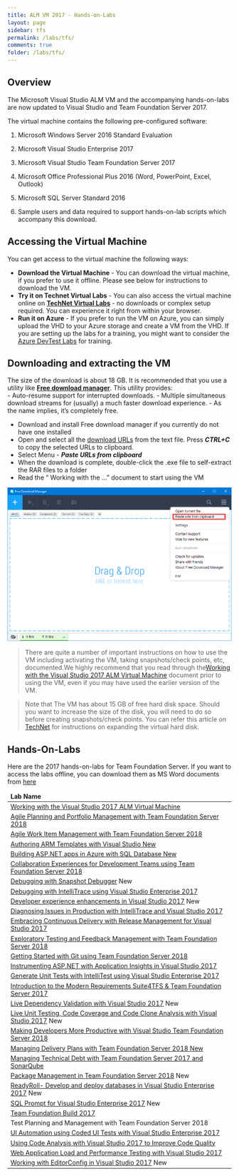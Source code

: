 ```yaml
---
title: ALM VM 2017 - Hands-on-Labs 
layout: page    
sidebar: tfs
permalink: /labs/tfs/
comments: true
folder: /labs/tfs/
---
```


## Overview
The Microsoft Visual Studio ALM VM and the accompanying hands-on-labs are now updated to Visual Studio and Team Foundation Server 2017. 

The virtual machine contains the following pre-configured software:

1.  Microsoft Windows Server 2016 Standard Evaluation

2.  Microsoft Visual Studio Enterprise 2017

3.  Microsoft Visual Studio Team Foundation Server 2017

4.  Microsoft Office Professional Plus 2016 (Word, PowerPoint,
    Excel, Outlook)

5.  Microsoft SQL Server Standard 2016

6.  Sample users and data required to support hands-on-lab scripts which
    accompany this download.      

## Accessing the Virtual Machine

You can get access to the virtual machine the following ways:

- **Download the Virtual Machine** - You can download the virtual machine, if you prefer to use it offline. Please see below for instructions to download the VM.
- **Try it on Technet Virtual Labs** - You can also access the virtual machine online on [**TechNet Virtual Labs**](technet/)  - no downloads or complex setup required. You can experience it right from within your browser.
- **Run it on Azure** - If you prefer to run the VM on Azure, you can simply upload the VHD to your Azure storage and create a VM from the VHD. If you are setting up the labs for a training, you  might want to consider the [Azure DevTest Labs](https://docs.microsoft.com/en-us/azure/devtest-lab/devtest-lab-training-lab) for training.

## Downloading and extracting the VM   
The size of the download is about 18 GB. It is recommended that you use a utility like [**Free download manager**](http://www.freedownloadmanager.org/).  This utility provides:   
    - Auto-resume support for interrupted downloads.
    - Multiple simultaneous download streams for (usually) a much faster download experience.
    - As the name implies, it’s completely free.    

- Download and install Free download manager if you currently do not have one installed 
- Open and select all the <a href="media/almvm2017url.txt">download URLs</a> from the text file. Press ***CTRL+C*** to copy the selected URLs to clipboard.
- Select Menu - ***Paste URLs from clipboard***      
- When the download is complete, double-click the .exe file to self-extract the RAR files to a folder       
- Read the “ Working with the …” document to start using the VM     

<img src="media/fdm.png" />


>There are quite a number of important instructions on how to use the VM including activating the VM, taking snapshots/check points, etc, documented.We highly recommend that you read through the[Working with the Visual Studio 2017 ALM Virtual Machine]() document prior to using the VM, even if you may have used the earlier version of the VM. 

>Note that The VM has about 15 GB of free hard disk space. Should you want to increase the size of the disk, you will need to do so before creating snapshots/check points. You can refer this article on [TechNet]() for instructions on expanding the virtual hard disk.

## Hands-On-Labs

Here are the 2017 hands-on-labs for Team Foundation Server. If you want to access the labs offline, you can download them as MS Word documents from <a href="https://almvm2017.blob.core.windows.net/vm2017/VisualStudio ALMVM 2017 Labs.zip">here</a>
<table width="100%">
<thead><td><b>
Lab Name</b>
</td>
</thead>
<tr><td><a href="started/">Working with the Visual Studio 2017 ALM Virtual Machine</a></td></tr>
<tr><td><a href="agile/">Agile Planning and Portfolio Management with Team Foundation Server 2018</a></td></tr>
<tr><td><a href="agileworkitems/">Agile Work Item Management with Team Foundation Server 2018</a></td></tr>
<tr><td><a href="armtemplates/">Authoring ARM Templates with Visual Studio     <span class="label label-success">New</span></a></td></tr>
<tr><td><a href="aspnetazure/">Building ASP.NET apps in Azure with SQL Database     <span class="label label-success">New</span></a></td></tr>
<tr><td><a href="devteamcollaboration/">Collaboration Experiences for Development Teams using Team Foundation Server 2018</a></td></tr>
<tr><td><a href="snapshotdebugger/">Debugging with Snapshot Debugger</a>     <span class="label label-success">New</span></td></tr>
<tr><td><a href="debugging/">Debugging with IntelliTrace using Visual Studio Enterprise 2017</a></td></tr>
<tr><td><a href="devexp/">Developer experience enhancements in Visual Studio 2017</a>     <span class="label label-success">New</span></td></tr>
<tr><td><a href="intellitrace/">Diagnosing Issues in Production with IntelliTrace and Visual Studio 2017</a></td></tr>
<tr><td><a href="releasemanagement/">Embracing Continuous Delivery with Release Management for Visual Studio 2017</a></td></tr>
<tr><td><a href="exploratorytesting/">Exploratory Testing and Feedback Management with Team Foundation Server 2018</a></td></tr>
<tr><td><a href="git/">Getting Started with Git using Team Foundation Server 2018</a></td></tr>
<tr><td><a href="appinsights/">Instrumenting ASP.NET with Application Insights in Visual Studio 2017</a></td></tr>
<tr><td><a href="intellitest/">Generate Unit Tests with IntelliTest using Visual Studio Enterprise 2017</a></td></tr>
<tr><td><a href="smartword4tfs/">Introduction to the Modern Requirements Suite4TFS & Team Foundation Server 2017</a></td></tr>
<tr><td><a href="livedependencyvalidation/">Live Dependency Validation with Visual Studio 2017</a>    <span class="label label-success">New</span></td></tr>
<tr><td><a href="liveunittesting/">Live Unit Testing, Code Coverage and Code Clone Analysis with Visual Studio 2017</a>    <span class="label label-success">New</span></td></tr>
<tr><td><a href="vsproductivity/">Making Developers More Productive with Visual Studio Team Foundation Server 2018</a></td></tr>
<tr><td><a href="deliveryplans/">Managing Delivery Plans with Team Foundation Server 2018     <span class="label label-success">New</span></a></td></tr>
<tr><td><a href="technicaldebt/">Managing Technical Debt with Team Foundation Server 2017 and SonarQube</a></td></tr>
<tr><td><a href="packagemanagement/">Package Management in Team Foundation Server 2018</a>    <span class="label label-success">New</span></td></tr>
<tr><td><a href="readyroll/">ReadyRoll- Develop and deploy databases in Visual Studio Enterprise 2017</a>    <span class="label label-success">New</span></td></tr>
<tr><td><a href="sqlprompt/">SQL Prompt for Visual Studio Enterprise 2017</a>    <span class="label label-success">New</span></td></tr>
<tr><td><a href="build/">Team Foundation Build 2017</a></td></tr>
<tr><td><a hrf="manualtesting/">Test Planning and Management with Team Foundation Server 2018</a></td></tr>
<tr><td><a href="codedui/">UI Automation using Coded UI Tests with Visual Studio Enterprise 2017</a></td></tr>
<tr><td><a href="codeanalysis/">Using Code Analysis with Visual Studio 2017 to Improve Code Quality</a></td></tr>
<tr><td><a href="load/">Web Application Load and Performance Testing with Visual Studio 2017</a></td></tr>
<tr><td><a href="editorconfig/">Working with EditorConfig in Visual Studio 2017</a>    <span class="label label-success">New</span></td></tr>
</table>